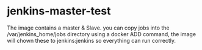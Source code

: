# jenkins-master-test
The image contains a master &amp; Slave. you can copy jobs into the /var/jenkins_home/jobs directory using a docker ADD command, the image will chown these to jenkins:jenkins so everything can run correctly.
